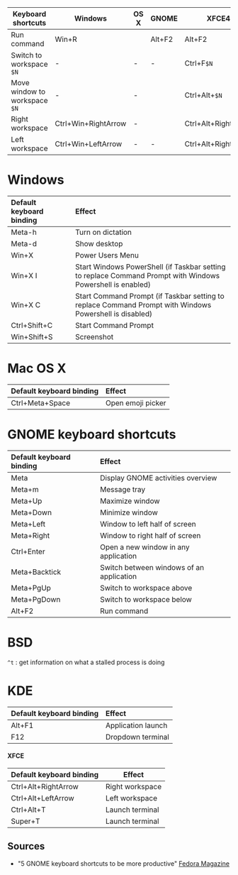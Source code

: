 Keyboard shortcuts            | Windows             | OS X            | GNOME             | XFCE4
---                           | ---                 | ---             | ---               | ---
Run command                   | Win+R               |                 | Alt+F2            | Alt+F2
Switch to workspace `$N`      | -                   | -               | -                 | Ctrl+F`$N`
Move window to workspace `$N` | -                   | -               |                   | Ctrl+Alt+`$N`
Right workspace               | Ctrl+Win+RightArrow | -               |                   | Ctrl+Alt+RightArrow
Left workspace                | Ctrl+Win+LeftArrow  | -               | -                 | Ctrl+Alt+RightArrow


# Windows
Default keyboard binding  | Effect
:---                      | :---
Meta-h                    | Turn on dictation
Meta-d                    | Show desktop
Win+X                     | Power Users Menu
Win+X I                   | Start Windows PowerShell (if Taskbar setting to replace Command Prompt with Windows Powershell is enabled)
Win+X C                   | Start Command Prompt (if Taskbar setting to replace Command Prompt with Windows Powershell is disabled)
Ctrl+Shift+C              | Start Command Prompt
Win+Shift+S               | Screenshot

# Mac OS X
Default keyboard binding  | Effect
:---                      | :---
Ctrl+Meta+Space           | Open emoji picker
# GNOME keyboard shortcuts
Default keyboard binding  | Effect
:---                      | :---
Meta                      | Display GNOME activities overview 
Meta+m                    | Message tray
Meta+Up                   | Maximize window
Meta+Down                 | Minimize window
Meta+Left                 | Window to left half of screen
Meta+Right                | Window to right half of screen
Ctrl+Enter                | Open a new window in any application
Meta+Backtick             | Switch between windows of an application
Meta+PgUp                 | Switch to workspace above
Meta+PgDown               | Switch to workspace below
Alt+F2                    | Run command

# BSD
`^t` : get information on what a stalled process is doing
# KDE
Default keyboard binding  | Effect
:---                      | :---
Alt+F1                    | Application launch
F12                       | Dropdown terminal

#### XFCE

Default keyboard binding  | Effect
---                       | ---
Ctrl+Alt+RightArrow       | Right workspace
Ctrl+Alt+LeftArrow        | Left workspace
Ctrl+Alt+T                | Launch terminal
Super+T                   | Launch terminal



## Sources
- "5 GNOME keyboard shortcuts to be more productive" [Fedora Magazine](https://fedoramagazine.org/5-gnome-keyboard-shortcuts-to-be-more-productive/)
